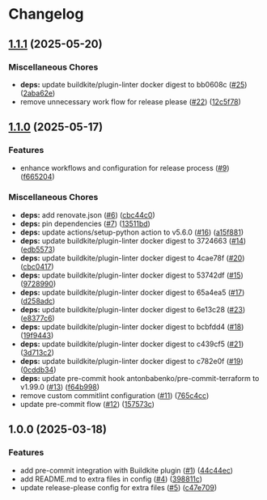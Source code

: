 # Changelog

## [1.1.1](https://github.com/opzkit/pre-commit-buildkite-plugin/compare/v1.1.0...v1.1.1) (2025-05-20)


### Miscellaneous Chores

* **deps:** update buildkite/plugin-linter docker digest to bb0608c ([#25](https://github.com/opzkit/pre-commit-buildkite-plugin/issues/25)) ([2aba62e](https://github.com/opzkit/pre-commit-buildkite-plugin/commit/2aba62e32d1249f20225539d0daaea8d793c8f00))
* remove unnecessary work flow for release please ([#22](https://github.com/opzkit/pre-commit-buildkite-plugin/issues/22)) ([12c5f78](https://github.com/opzkit/pre-commit-buildkite-plugin/commit/12c5f78c17072e3a68d37099bfa899e57415bdef))

## [1.1.0](https://github.com/opzkit/pre-commit-buildkite-plugin/compare/v1.0.0...v1.1.0) (2025-05-17)


### Features

* enhance workflows and configuration for release process ([#9](https://github.com/opzkit/pre-commit-buildkite-plugin/issues/9)) ([f665204](https://github.com/opzkit/pre-commit-buildkite-plugin/commit/f66520481e5122e584bc13e230116c7d1c997760))


### Miscellaneous Chores

* **deps:** add renovate.json ([#6](https://github.com/opzkit/pre-commit-buildkite-plugin/issues/6)) ([cbc44c0](https://github.com/opzkit/pre-commit-buildkite-plugin/commit/cbc44c087525691edc727968fe39607d8e1de92d))
* **deps:** pin dependencies ([#7](https://github.com/opzkit/pre-commit-buildkite-plugin/issues/7)) ([13511bd](https://github.com/opzkit/pre-commit-buildkite-plugin/commit/13511bd8604e425a0bf221b07f208471a7add788))
* **deps:** update actions/setup-python action to v5.6.0 ([#16](https://github.com/opzkit/pre-commit-buildkite-plugin/issues/16)) ([a15f881](https://github.com/opzkit/pre-commit-buildkite-plugin/commit/a15f88147b4adf1a156a1696af3b4a2b30244f34))
* **deps:** update buildkite/plugin-linter docker digest to 3724663 ([#14](https://github.com/opzkit/pre-commit-buildkite-plugin/issues/14)) ([edb5573](https://github.com/opzkit/pre-commit-buildkite-plugin/commit/edb557316a36ba6ac070fa0fd6e4a6cec1d87d8a))
* **deps:** update buildkite/plugin-linter docker digest to 4cae78f ([#20](https://github.com/opzkit/pre-commit-buildkite-plugin/issues/20)) ([cbc0417](https://github.com/opzkit/pre-commit-buildkite-plugin/commit/cbc04173a944f3356d02df03b5789e1471545c54))
* **deps:** update buildkite/plugin-linter docker digest to 53742df ([#15](https://github.com/opzkit/pre-commit-buildkite-plugin/issues/15)) ([9728990](https://github.com/opzkit/pre-commit-buildkite-plugin/commit/9728990f92ffb0edc08977e570434cf28379012a))
* **deps:** update buildkite/plugin-linter docker digest to 65a4ea5 ([#17](https://github.com/opzkit/pre-commit-buildkite-plugin/issues/17)) ([d258adc](https://github.com/opzkit/pre-commit-buildkite-plugin/commit/d258adcc1a12e5b7bebaec2cec0231fcc1c95d80))
* **deps:** update buildkite/plugin-linter docker digest to 6e13c28 ([#23](https://github.com/opzkit/pre-commit-buildkite-plugin/issues/23)) ([e8377c6](https://github.com/opzkit/pre-commit-buildkite-plugin/commit/e8377c62f467cef72ab9928844d383eeb47c5131))
* **deps:** update buildkite/plugin-linter docker digest to bcbfdd4 ([#18](https://github.com/opzkit/pre-commit-buildkite-plugin/issues/18)) ([19f9443](https://github.com/opzkit/pre-commit-buildkite-plugin/commit/19f944346f55944c6e9d102885b65b6b28af742d))
* **deps:** update buildkite/plugin-linter docker digest to c439cf5 ([#21](https://github.com/opzkit/pre-commit-buildkite-plugin/issues/21)) ([3d713c2](https://github.com/opzkit/pre-commit-buildkite-plugin/commit/3d713c235b5dfa26558a99a9b24331275bdcbc0f))
* **deps:** update buildkite/plugin-linter docker digest to c782e0f ([#19](https://github.com/opzkit/pre-commit-buildkite-plugin/issues/19)) ([0cddb34](https://github.com/opzkit/pre-commit-buildkite-plugin/commit/0cddb34cc5a7e68edf4149157e20c36d8f0a2a40))
* **deps:** update pre-commit hook antonbabenko/pre-commit-terraform to v1.99.0 ([#13](https://github.com/opzkit/pre-commit-buildkite-plugin/issues/13)) ([f64b998](https://github.com/opzkit/pre-commit-buildkite-plugin/commit/f64b998d4aba63e0a2f8d226c8f643a2074bd77e))
* remove custom commitlint configuration ([#11](https://github.com/opzkit/pre-commit-buildkite-plugin/issues/11)) ([765c4cc](https://github.com/opzkit/pre-commit-buildkite-plugin/commit/765c4ccf73758c0dfa90f1459a20d24f8243998a))
* update pre-commit flow ([#12](https://github.com/opzkit/pre-commit-buildkite-plugin/issues/12)) ([157573c](https://github.com/opzkit/pre-commit-buildkite-plugin/commit/157573c8e31d7918bb1f54262715d79f9a8744de))

## 1.0.0 (2025-03-18)


### Features

* add pre-commit integration with Buildkite plugin ([#1](https://github.com/opzkit/pre-commit-buildkite-plugin/issues/1)) ([44c44ec](https://github.com/opzkit/pre-commit-buildkite-plugin/commit/44c44ece057c860222a44e6064d6e80e3af676b6))
* add README.md to extra files in config ([#4](https://github.com/opzkit/pre-commit-buildkite-plugin/issues/4)) ([398811c](https://github.com/opzkit/pre-commit-buildkite-plugin/commit/398811c74248a9625084d82a88582680c004d8f8))
* update release-please config for extra files ([#5](https://github.com/opzkit/pre-commit-buildkite-plugin/issues/5)) ([c47e709](https://github.com/opzkit/pre-commit-buildkite-plugin/commit/c47e709ccf94d609e71b19edfa335ee44df51ce6))
